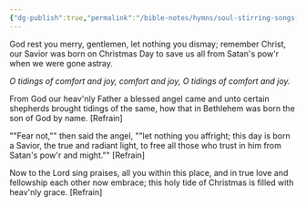 ```yaml
---
{"dg-publish":true,"permalink":"/bible-notes/hymns/soul-stirring-songs-and-hymns/god-rest-you-merry-gentlemen/","title":"God Rest You Merry Gentlemen","created":"","updated":""}
---
```



God rest you merry, gentlemen,
let nothing you dismay;
remember Christ, our Savior
was born on Christmas Day
to save us all from Satan's pow'r
when we were gone astray.

*O tidings of comfort and joy, comfort and joy,
O tidings of comfort and joy.*

From God our heav'nly Father
a blessed angel came
and unto certain shepherds
brought tidings of the same,
how that in Bethlehem was born
the son of God by name. [Refrain]

""Fear not,"" then said the angel,
""let nothing you affright;
this day is born a Savior,
the true and radiant light,
to free all those who trust in him
from Satan's pow'r and might."" [Refrain]

Now to the Lord sing praises,
all you within this place,
and in true love and fellowship
each other now embrace;
this holy tide of Christmas
is filled with heav'nly grace. [Refrain]